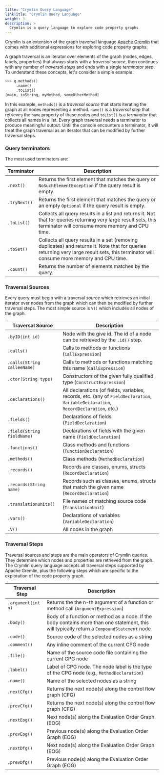 ```yaml
---
title: "Crymlin Query Language"
linkTitle: "Crymlin Query Language"
weight: 3
description: >
  Crymlin is a query language to explore code property graphs
---
```


Crymlin is an extension of the graph traversal language [Apache Gremlin](https://tinkerpop.apache.org/gremlin.html) that comes with additional expressions for exploring code property graphs.

A graph traversal is an iterator over elements of the graph (nodes, edges, labels, properties) that always starts with a *traversal source*, then continues with any number of *traversal steps* and ends with a single *terminator step*. To understand these concepts, let's consider a simple example:


```python
>>> q.methods()
     .name()
     .toList()
[main, toString, myMethod, someOtherMethod]
```

In this example, `methods()` is a *traversal source* that starts iterating the graph at all nodes representing a method. `name()` is a *traversal step* that retrieves the `name` property of these nodes and `toList()` is a *terminator* that collects all names in a list. Every graph traversal needs a terminator to produce meaningful output. Until the console encounters a terminator, it will treat the graph traversal as an iterator that can be modified by further traversal steps.

### Query terminators

The most used terminators are:

| Terminator | Description |
|---|---|
|  `.next()`  | Returns the first element that matches the query or `NoSuchElementException` if the query result is empty. |
|  `.tryNext()`  | Returns the first element that matches the query or an empty `Optional` if the query result is empty. |
|  `.toList()`  | Collects all query results in a list and returns it. Not that for queries returning very large result sets, this terminator will consume more memory and CPU time. |
|  `.toSet()`  | Collects all query results in a set (removing duplicates) and returns it. Note that for queries returning very large result sets, this terminator will consume more memory and CPU time. |
|  `.count()`  | Returns the number of elements matches by the query. |


### Traversal Sources

Every query must begin with a traversal *source* which retrieves an initial iterator over nodes from the graph which can then be modified by further traversal steps. The most simple source is `V()` which includes all nodes of the graph.


| Traversal Source | Description |
|---|---|
|  `.byID(int id)`  | Node with the give id. The id of a node can be retrieved by the `.id()` step. |
|  `.calls()`  | Calls to methods or functions (`CallExpression`) |
|  `.calls(String calleeName)`  | Calls to methods or functions matching this name (`CallExpression`) |
|  `.ctor(String type)`  | Constructors of the given fully qualified type (`ConstructExpression`) |
|  `.declarations()`  | All declarations (of fields, variables, records, etc. (any of `FieldDeclaration`, `VariableDeclaration`, `RecordDeclaration`, etc.) |
|  `.fields()`  |  Declarations of fields (`FieldDeclaration`) |
|  `.field(String fieldName)`  |  Declarations of fields with the given name (`FieldDeclaration`) |
|  `.functions()`  | Class methods and functions (`FunctionDeclaration`) |
|  `.methods()`  | Class methods (`MethodDeclaration`) |
|  `.records()`  | Records are classes, enums, structs (`RecordDeclaration`) |
|  `.records(String name)`  | Records such as classes, enums, structs that match the given name (`RecordDeclaration`) |
|  `.translationunits()`  | File names of matching source code (`TranslationUnit`) |
|  `.vars()`  | Declarations of variables (`VariableDeclaration`) |
|  `.V()`  | All nodes in the graph |


### Traversal Steps

Traversal sources and steps are the main operators of Crymlin queries. They determine which nodes and properties are retrieved from the graph. The Crymlin query language accepts all traversal steps supported by Apache Gremlin, plus the following steps which are specific to the exploration of the code property graph.

| Traversal Step &nbsp; &nbsp;| Description |
|-----------------------|---|
|  <span style="white-space: nowrap;">`.argument(int n)`</span>  | Returns the the n-th argument of a function or method call (`ArgumentExpression`)  |
|  `.body()`  | Body of a function or method as a node. If the body contains more than one statement, this will typically return a `CompoundStatement` node  |
|  `.code()`  | Source code of the selected nodes as a string |
|  `.comment()`  | Any inline comment of the current CPG node |
|  `.file()`  | Name of the source code file containing the current CPG node |
|  `.label()`  | Label of CPG node. The node label is the type of the CPG node (e.g., `MethodDeclaration`) |
|  `.name()`  | Name of the selected nodes as a string |
|  `.nextCfg()`  | Returns the next node(s) along the control flow graph (CFG)  |
|  `.prevCfg()`  | Returns the next node(s) along the control flow graph (CFG)  |
|  `.nextEog()`  | Next node(s) along the Evaluation Order Graph (EOG) |
|  `.prevEog()`  | Previous node(s) along the Evaluation Order Graph (EOG) |
|  `.nextDfg()`  | Next node(s) along the Evaluation Order Graph (EOG) |
|  `.prevDfg()`  | Previous node(s) along the Evaluation Order Graph (EOG) |